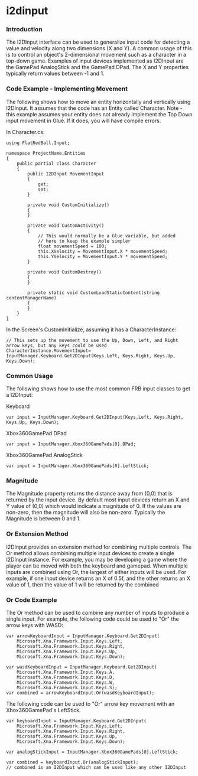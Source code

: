 # i2dinput

### Introduction

The I2DInput interface can be used to generalize input code for detecting a value and velocity along two dimensions (X and Y). A common usage of this is to control an object's 2-dimensional movement such as a character in a top-down game. Examples of input devices implemented as I2DInput are the GamePad AnalogStick and the GamePad DPad. The X and Y properties typically return values between -1 and 1.

### Code Example - Implementing Movement

The following shows how to move an entity horizontally and vertically using I2DInput. It assumes that the code has an Entity called Character. Note - this example assumes your entity does not already implement the Top Down input movement in Glue. If it does, you will have compile errors.

In Character.cs:

```
using FlatRedBall.Input;

namespace ProjectName.Entities
{
    public partial class Character
    {
        public I2DInput MovementInput
        {
            get;
            set;
        }

        private void CustomInitialize()
        {
        }

        private void CustomActivity()
        {
            // This would normally be a Glue variable, but added
            // here to keep the example simpler
            float movementSpeed = 100;
            this.XVelocity = MovementInput.X * movementSpeed;
            this.YVelocity = MovementInput.Y * movementSpeed;
        }

        private void CustomDestroy()
        {
        }

        private static void CustomLoadStaticContent(string contentManagerName)
        {
        }
    }
}
```

In the Screen's CustomInitialize, assuming it has a CharacterInstance:

```
// This sets up the movement to use the Up, Down, Left, and Right arrow keys, but any keys could be used
CharacterInstance.MovementInput= InputManager.Keyboard.Get2DInput(Keys.Left, Keys.Right, Keys.Up, Keys.Down);
```

### Common Usage

The following shows how to use the most common FRB input classes to get a I2DInput:

Keyboard

```
var input = InputManager.Keyboard.Get2DInput(Keys.Left, Keys.Right, Keys.Up, Keys.Down);
```

Xbox360GamePad DPad

```
var input = InputManager.Xbox360GamePads[0].DPad;
```

Xbox360GamePad AnalogStick

```
var input = InputManager.Xbox360GamePads[0].LeftStick;
```

&#x20;

### Magnitude

The Magnitude property returns the distance away from (0,0) that is returned by the input device. By default most input devices return an X and Y value of (0,0) which would indicate a magnitude of 0. If the values are non-zero, then the magnitude will also be non-zero. Typically the Magnitude is between 0 and 1.

### Or Extension Method

I2DInput provides an extension method for combining multiple controls. The Or method allows combining multiple input devices to create a single I2DInput instance. For example, you may be developing a game where the player can be moved with both the keyboard and gamepad. When multiple inputs are combined using Or, the largest of either inputs will be used. For example, if one input device returns an X of 0.5f, and the other returns an X value of 1, then the value of 1 will be returned by the combined

### Or Code Example

The Or method can be used to combine any number of inputs to produce a single input. For example, the following code could be used to "Or" the arrow keys with WASD:

```
var arrowKeyboardInput = InputManager.Keyboard.Get2DInput(
    Microsoft.Xna.Framework.Input.Keys.Left,
    Microsoft.Xna.Framework.Input.Keys.Right,
    Microsoft.Xna.Framework.Input.Keys.Up,
    Microsoft.Xna.Framework.Input.Keys.Down);

var wasdKeyboardInput = InputManager.Keyboard.Get2DInput(
    Microsoft.Xna.Framework.Input.Keys.A,
    Microsoft.Xna.Framework.Input.Keys.D,
    Microsoft.Xna.Framework.Input.Keys.W,
    Microsoft.Xna.Framework.Input.Keys.S);
var combined = arrowKeyboardInput.Or(wasdKeyboardInput);
```

&#x20; The following code can be used to "Or" arrow key movement with an Xbox360GamePad's LeftStick.

```
var keyboardInput = InputManager.Keyboard.Get2DInput(
    Microsoft.Xna.Framework.Input.Keys.Left,
    Microsoft.Xna.Framework.Input.Keys.Right,
    Microsoft.Xna.Framework.Input.Keys.Up,
    Microsoft.Xna.Framework.Input.Keys.Down);

var analogStickInput = InputManager.Xbox360GamePads[0].LeftStick;

var combined = keyboardInput.Or(analogStickInput);
// combined is an I2DInput which can be used like any other I2DInput
```
